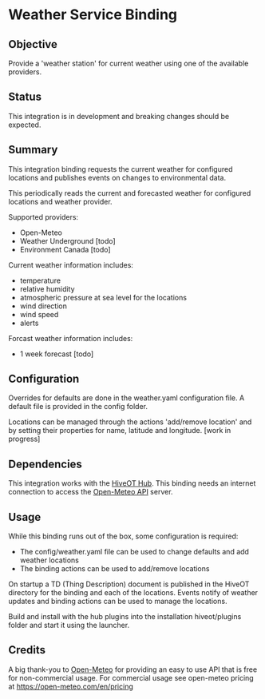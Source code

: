 # Weather Service Binding

## Objective

Provide a 'weather station' for current weather using one of the available providers.

## Status

This integration is in development and breaking changes should be expected.

## Summary

This integration binding requests the current weather for configured locations and publishes events on changes to environmental data. 

This periodically reads the current and forecasted weather for configured locations and weather provider. 

Supported providers:
- Open-Meteo
- Weather Underground [todo]
- Environment Canada [todo]

Current weather information includes:
- temperature
- relative humidity
- atmospheric pressure at sea level for the locations 
- wind direction
- wind speed
- alerts

Forcast weather information includes:
- 1 week forecast [todo]

## Configuration

Overrides for defaults are done in the weather.yaml configuration file. A default file is provided in the config folder.

Locations can be managed through the actions 'add/remove location' and by setting their properties for name, latitude and longitude. [work in progress] 

## Dependencies

This integration works with the [HiveOT Hub](https://github.com/hiveot/hub).
This binding needs an internet connection to access the [Open-Meteo API](https://open-meteo.com/en/docs) server.


## Usage

While this binding runs out of the box, some configuration is required:
- The config/weather.yaml file can be used to change defaults and add weather locations
- The binding actions can be used to add/remove locations 

On startup a TD (Thing Description) document is published in the HiveOT directory for the binding and each of the locations. Events notify of weather updates and binding actions can be used to manage the locations. 

Build and install with the hub plugins into the installation hiveot/plugins folder and start it using the launcher.


## Credits

A big thank-you to [Open-Meteo](https://open-meteo.com/) for providing an easy to use API that is free for non-commercial usage. For commercial usage see open-meteo pricing at https://open-meteo.com/en/pricing

